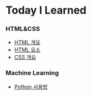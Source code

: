 # Today I Learned

### HTML&CSS
* [HTML 개요](./HTML/html_summary.md)
* [HTML 요소](./HTML/html_element.md)
* [CSS 개요](./CSS/css_summary.md)

### Machine Learning
* [Python 사용법](./Machine_Learning/Python)


